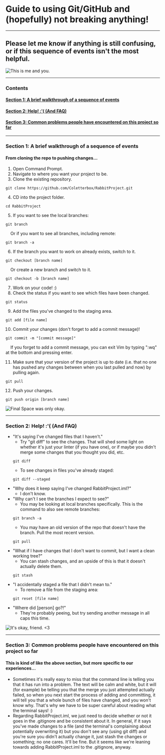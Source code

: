 # Guide to using Git/GitHub and (hopefully) not breaking anything!

----

## Please let me know if anything is still confusing, or if this sequence of events isn't the most helpful.

![This is me and you.](https://media.giphy.com/media/kswZdQQQV7pAc/giphy.gif)

----

### Contents
#### [Section 1: A brief walkthrough of a sequence of events](#section-1-a-brief-walkthrough-of-a-sequence-of-events)
#### [Section 2: Help! :'( (And FAQ)](#section-2-help--and-faq-1)
#### [Section 3: Common problems people have encountered on this project so far](#section-3-common-problems-people-have-encountered-on-this-project-so-far-1)

----

### Section 1: A brief walkthrough of a sequence of events
#### From cloning the repo to pushing changes...

1. Open Command Prompt.
2. Navigate to where you want your project to be.
3. Clone the existing repository.
  ```
  git clone https://github.com/Coletterbox/RabbitProject.git
  ```
4. CD into the project folder.
  ```
  cd RabbitProject
  ```
5. If you want to see the local branches:
  ```
  git branch
  ```
&nbsp;&nbsp;&nbsp;&nbsp;Or if you want to see all branches, including remote:
  ```
  git branch -a
  ```
6. If the branch you want to work on already exists, switch to it.
  ```
  git checkout [branch name]
  ```
&nbsp;&nbsp;&nbsp;&nbsp;Or create a new branch and switch to it.
  ```
  git checkout -b [branch name]
  ```
7. Work on your code! :)
8. Check the status if you want to see which files have been changed.
  ```
  git status
  ```
9. Add the files you've changed to the staging area.
  ```
  git add [file name]
  ```
10. Commit your changes (don't forget to add a commit message)!
  ```
  git commit -m "[commit message]"
  ```
&nbsp;&nbsp;&nbsp;&nbsp;If you forget to add a commit message, you can exit Vim by typing ":wq" at the bottom and pressing enter.

11. Make sure that your version of the project is up to date (i.e. that no one has pushed any changes between when you last pulled and now) by pulling again.
  ```
  git pull
  ```
12. Push your changes.
  ```
  git push origin [branch name]
  ```

![Final Space was only okay.](https://media.giphy.com/media/47D5dzXraWsldmlx9F/giphy.gif)

----

### Section 2: Help! :'( (And FAQ)

* "It's saying I've changed files that I haven't."
  * Try "git diff" to see the changes. That will shed some light on whether it's just your linter (if you have one), or if maybe you didn't merge some changes that you thought you did, etc.
  ```
  git diff
  ```
  * To see changes in files you've already staged:
  ```
  git diff --staged
  ```
* "Why does it keep saying I've changed RabbitProject.iml?"
  * I don't know.
* "Why can't I see the branches I expect to see?"
  * You may be looking at local branches specifically. This is the command to also see remote branches:
  ```
  git branch -a
  ```
  * You may have an old version of the repo that doesn't have the branch. Pull the most recent version.
  ```
  git pull
  ```
* "What if I have changes that I don't want to commit, but I want a clean working tree?"
  * You can stash changes, and an upside of this is that it doesn't actually delete them.
  ```
  git stash
  ```
* "I accidentally staged a file that I didn't mean to."
  * To remove a file from the staging area:
  ```
  git reset [file name]
  ```
* "Where did \[person\] go?!"
  * They're probably peeing, but try sending another message in all caps this time.

![It's okay, friend. <3](https://media.giphy.com/media/gl8ymnpv4Sqha/giphy.gif)

----

### Section 3: Common problems people have encountered on this project so far
#### This is kind of like the above section, but more specific to our experiences...

* Sometimes it's really easy to miss that the command line is telling you that it has run into a problem. The text will be calm and white, but it will (for example) be telling you that the merge you just attempted actually failed, so when you next start the process of adding and committing, it will tell you that a whole bunch of files have changed, and you won't know why. That's why we have to be super careful about reading what the terminal says! :)
* Regarding RabbitProject.iml, we just need to decide whether or not it goes in the .gitignore and be consistent about it. In general, if it says you've made changes to a file (and the terminal's complaining about potentially overwriting it) but you don't see any (using git diff) and you're sure you didn't actually change it, just stash the changes or something; no one cares. It'll be fine. But it seems like we're leaning towards adding RabbitProject.iml to the .gitignore, anyway.
